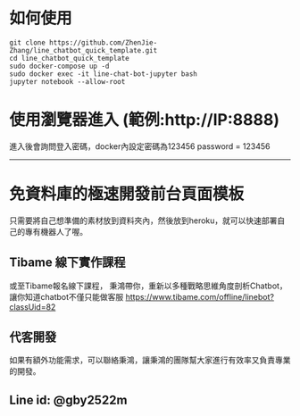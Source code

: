 # 如何使用
```
git clone https://github.com/ZhenJie-Zhang/line_chatbot_quick_template.git
cd line_chatbot_quick_template
sudo docker-compose up -d
sudo docker exec -it line-chat-bot-jupyter bash
jupyter notebook --allow-root
```
# 使用瀏覽器進入 (範例:http://IP:8888)
進入後會詢問登入密碼，docker內設定密碼為123456
password = 123456

---
# 免資料庫的極速開發前台頁面模板
只需要將自己想準備的素材放到資料夾內，然後放到heroku，就可以快速部署自己的專有機器人了喔。

## Tibame 線下實作課程
或至Tibame報名線下課程，
秉鴻帶你，重新以多種戰略思維角度剖析Chatbot，讓你知道chatbot不僅只能做客服
https://www.tibame.com/offline/linebot?classUid=82

## 代客開發 
如果有額外功能需求，可以聯絡秉鴻，讓秉鴻的團隊幫大家進行有效率又負責專業的開發。

## Line id: @gby2522m
